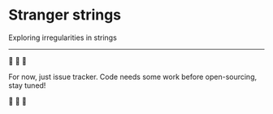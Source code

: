 # Stranger strings

Exploring irregularities in strings

---

🚨 🚨 🚨

For now, just issue tracker.
Code needs some work before open-sourcing, stay tuned!

🚨 🚨 🚨

